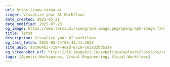 ```yaml
---
url: https://www.tersa.ai
zinger: Visualize your AI Workflows
date_created: 2025-05-21
date_modified: 2025-07-23
og_image: https://www.tersa.ai/opengraph-image.png?opengraph-image.fa7375c7.png
title: Tersa
description: Visualize your AI workflows.
og_last_fetch: 2025-05-24T08:41:41.482Z
site_uuid: adc964b3-7194-48ed-8719-ce3a33bdb3ae
og_screenshot_url: https://ik.imagekit.io/xvpgfijuw/uploads/lossless/screenshots/20250527_TersaAI_og_screenshot.jpeg
tags: [Agentic-Workspaces, Visual-Engineering, Visual-Workflows]
---
```


